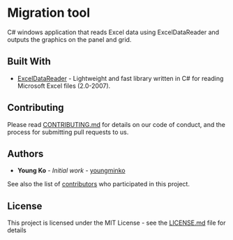 # Migration tool

C# windows application that reads Excel data using ExcelDataReader and outputs the graphics on the panel and grid.

## Built With

* [ExcelDataReader](https://github.com/ExcelDataReader/ExcelDataReaders) - Lightweight and fast library written in C# for reading Microsoft Excel files (2.0-2007).

## Contributing

Please read [CONTRIBUTING.md](https://gist.github.com/PurpleBooth/b24679402957c63ec426) for details on our code of conduct, and the process for submitting pull requests to us.

## Authors

* **Young Ko** - *Initial work* - [youngminko](https://github.com/youngminko)

See also the list of [contributors](https://github.com/your/project/contributors) who participated in this project.

## License

This project is licensed under the MIT License - see the [LICENSE.md](LICENSE.md) file for details
